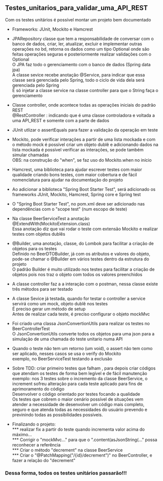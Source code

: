 <h2> Testes_unitarios_para_validar_uma_API_REST </h2>

Com os testes unitários é possível montar um projeto bem documentado<br/>
* Frameworks: JUnit, Mockito e Hamcrest <br/>


* JPARepository classe que tem a responsabilidade de conversar com o
banco de dados, criar, ler, atualizar, excluir e implementar
outras operações no bd, retorna os dados como um tipo Optional onde
são feitas operações seguras e posteriormente realizar validações
com o Optional<br/>
 O JPA faz todo o gerenciamento com o banco de dados (Spring data jpa)<br/>
A classe sevice recebe anotação @Service, para indicar que essa
classe será gerenciada pelo Spring, todo o ciclo de vida dela será
gerenciada pelo Spring<br/>
É só injetar a classe service na classe controller para que o String
faça o gerenciamento
  

* Classe controller, onde acontece todas as operações iniciais do padrão REST<br/>
@RestController : indicando que é uma classe controladora e voltada a
uma API_REST e somente com a parte de dados
  

* JUnit utlizar o assertEquals para fazer a validação da operação em teste
  

* Mockito, pode verificar interações a partir de uma lista mockada e com o
método mock é possível criar um objeto dublê e adicionando dados na lista
mockada é possível verificar as interações, se pode também simular chamadas<br/>
OBS: na construção do "when", se faz uso do Mockito.when no início


* Hamcrest, uma biblioteca para ajudar escrever testes com maior qualidade
criando bons testes, com maior cobertura e de fácil nomenclatura para
ajudar na documentação do projeto


* Ao adicionar a biblioteca "Spring Boot Starter Test", será adicionado os
frameworks JUnit, Mockito, Hamcrest, Spring core e Spring test


* O "Spring Boot Starter Test", no pom.xml deve ser adicionado nas dependências
com o "scope test" (num escopo de teste)


* Na classe BeerServiceTest a anotação @ExtendWith(MockitoExtension.class)<br/>
Essa anotação diz que vai rodar o teste com extensão Mockito e realizar
testes com objetos dublês


* @Builder, uma anotação, classe, do Lombok para facilitar a criação de
objetos para os testes<br/>
Definido no BeerDTOBuilder, já com os atributos e valores do objeto,
pode-se chamar o @Builder em vários testes dentro da estrutura do projeto<br/>
O padrão Builder é muito utilizado nos testes para facilitar a criação de
objetos pois nos traz o objeto com todos os valores preenchidos


* A classe controller faz a a interação com o postman, nessa classe
existe três métodos para ser testado


* A classe Sevice já testada, quando for testar o controller a service
servirá como um mock, objeto dublê nos testes<br/>
É preciso gerar um método de setup<br/>
Antes de realizar cada teste, é preciso configurar o objeto mockMvc


* Foi criado uma classa JsonConvertionUtils para realizar os testes
no BeerControllerTest<br/>
O JsonConvertionUtils converte todos os objetos para uma json para
a simulação de uma chamada do teste unitario numa API


* Quando o teste não tem um retorno (um void), o assert não tem como
ser aplicado, nesses casos se usa o verify do Mockito<br/>
exemplo, no BeerServiceTest testando a exclusão


* Sobre TDD: criar primeiro testes que falham , para depois criar
códigos que atendam os testes de forma bem legível e de fácil manutenção<br/>
exemplo: nos 3 testes sobre o incremento da classe BeerService, o increment
sofreu alteração para cada teste aplicado para fins de aprimoramento do código<br/>
Desenvolver o código orientado por testes focando a qualidade<br/>
Os testes que cobrem o maior cenário possível de situações vem atender
a necessidade de desenvolver um código mais completo, seguro e que
atenda todas as necessidades do usuário prevendo e previnindo todas
as possibilidades possíveis.
  

* Finalizando o projeto:<br/>
 *** realizar fix a partir do teste quando incrementa valor acima do máximo...<br/>
 *** Corrigir o "mockMvc..." para que o ".content(asJsonString(..." possa reconhecer a referência<br/>
 *** Criar o método "decrement" na classe BeerService<br/>
 *** Criar o "@PatchMapping("/{id}/decrement")" no BeerController, e fazer
a relação do "decrement"

### Dessa forma, todos os testes unitários passarão!!!
